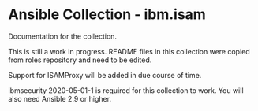 # Ansible Collection - ibm.isam

Documentation for the collection.

This is still a work in progress. README files in this collection were copied from
roles repository and need to be edited.

Support for ISAMProxy will be added in due course of time.

ibmsecurity 2020-05-01-1 is required for this collection to work. You will also need Ansible 2.9 or higher.